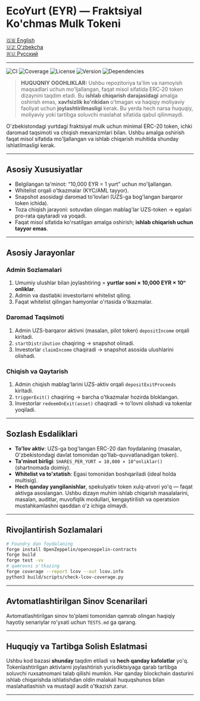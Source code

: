 # EcoYurt (EYR) — Fraktsiyal Ko'chmas Mulk Tokeni

[🇬🇧 English](./README.md)  
[🇺🇿 Oʻzbekcha](./README.uz.md)  
[🇷🇺 Русский](./README.ru.md)

---

![CI](https://github.com/dkol4125/ecoyurt1/actions/workflows/ci.yml/badge.svg)
![Coverage](https://img.shields.io/badge/Coverage-100%25-brightgreen)
![License](https://img.shields.io/badge/License-MIT-blue)
![Version](https://img.shields.io/badge/Version-0.1.0-informational)
![Dependencies](https://img.shields.io/badge/Dependencies-Forge%20std%20%26%20OpenZeppelin-success)

> **HUQUQNIY OGOHLIKLAR:** Ushbu repozitoriya ta'lim va namoyish maqsadlari uchun mo'ljallangan, faqat misol sifatida ERC‑20 token dizaynini taqdim etadi. Bu **ishlab chiqarish darajasidagi** amalga oshirish emas, **xavfsizlik ko'rikidan** o'tmagan va haqiqiy moliyaviy faoliyat uchun **joylashtirilmasligi** kerak. Bu yerda hech narsa huquqiy, moliyaviy yoki tartibga soluvchi maslahat sifatida qabul qilinmaydi.

O'zbekistondagi yurtdagi fraktsiyal mulk uchun minimal ERC-20 token, ichki daromad taqsimoti va chiqish mexanizmlari bilan. Ushbu amalga oshirish faqat misol sifatida mo'ljallangan va ishlab chiqarish muhitida shunday ishlatilmasligi kerak.

---

## Asosiy Xususiyatlar

- Belgilangan ta'minot: “10,000 EYR = 1 yurt” uchun mo'ljallangan.  
- Whitelist orqali o'tkazmalar (KYC/AML tayyor).  
- Snapshot asosidagi daromad to'lovlari (UZS-ga bog'langan barqaror token ichida).  
- Toza chiqish jarayoni: sotuvdan olingan mablag'lar UZS-token → egalari pro-rata qaytaradi va yoqadi.
- Faqat misol sifatida ko'rsatilgan amalga oshirish; **ishlab chiqarish uchun tayyor emas**.

---

## Asosiy Jarayonlar

### Admin Sozlamalari

1. Umumiy ulushlar bilan joylashtiring = **yurtlar soni × 10,000 EYR × 10ⁿ onliklar**.  
2. Admin va dastlabki investorlarni whitelist qiling.  
3. Faqat whitelist qilingan hamyonlar o'rtasida o'tkazmalar.

### Daromad Taqsimoti

1. Admin UZS-barqaror aktivni (masalan, pilot token) `depositIncome` orqali kiritadi.  
2. `startDistribution` chaqiring → snapshot olinadi.  
3. Investorlar `claimIncome` chaqiradi → snapshot asosida ulushlarini olishadi.

### Chiqish va Qaytarish

1. Admin chiqish mablag'larini UZS-aktiv orqali `depositExitProceeds` kiritadi.  
2. `triggerExit()` chaqiring → barcha o'tkazmalar hozirda bloklangan.  
3. Investorlar `redeemOnExit(asset)` chaqiradi → to'lovni olishadi va tokenlar yoqiladi.

---

## Sozlash Esdaliklari

- **To'lov aktiv**: UZS-ga bog'langan ERC-20 dan foydalaning (masalan, O'zbekistondagi davlat tomonidan qo'llab-quvvatlanadigan token).  
- **Ta'minot birligi**: `SHARES_PER_YURT = 10,000 × 10^onliklar()` (shartnomada doimiy).  
- **Whitelist va to'xtatish**: Egasi tomonidan boshqariladi (ideal holda multisig).  
- **Hech qanday yangilanishlar**, spekulyativ token xulq-atvori yo'q — faqat aktivga asoslangan.
Ushbu dizayn muhim ishlab chiqarish masalalarini, masalan, auditlar, muvofiqlik modullari, kengaytirilish va operatsion mustahkamlashni qasddan o'z ichiga olmaydi.

---

## Rivojlantirish Sozlamalari

```bash
# Foundry dan foydalaning
forge install OpenZeppelin/openzeppelin-contracts
forge build
forge test -vv
# qamrovni o'tkazing
forge coverage --report lcov --out lcov.info
python3 build/scripts/check-lcov-coverage.py
```

---

## Avtomatlashtirilgan Sinov Scenarilari

Avtomatlashtirilgan sinov to'plami tomonidan qamrab olingan haqiqiy hayotiy senariylar ro'yxati uchun `TESTS.md` ga qarang.

---

## Huquqiy va Tartibga Solish Eslatmasi

Ushbu kod bazasi **shunday** taqdim etiladi va **hech qanday kafolatlar** yo'q. Tokenlashtirilgan aktivlarni joylashtirish yurisdiktsiyaga qarab tartibga soluvchi ruxsatnomani talab qilishi mumkin. Har qanday blockchain dasturini ishlab chiqarishda ishlatishdan oldin malakali huquqshunos bilan maslahatlashish va mustaqil audit o'tkazish zarur. 

---
